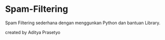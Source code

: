 # Spam-Filtering
Spam Filtering sederhana dengan menggunkan Python dan bantuan Library.

created by Aditya Prasetyo
